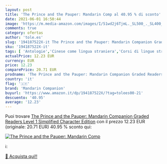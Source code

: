 ```yaml
---
layout: post
title: 'The Prince and the Pauper: Mandarin Comp al 40.95 % di sconto'
date: 2021-06-01 16:50:44
image: 'https://m.media-amazon.com/images/I/51wd2j6TjmL._SL500_._SL400_.jpg'
comments: true
category: ofertas
author: 'tole.es'
slug: '194187522X-it The Prince and the Pauper: Mandarin Companion Graded...'
sku: '194187522X-it'
tags: [ 'Antologie','Cinese come lingua straniera','Corsi di lingue straniere e supporti didattici','Educazione','Letteratura asiatica','Letteratura cinese','Letteratura e narrativa','Letteratura mondiale','Libri','Libri universitari','Libri universitari lingue straniere','Libri universitari scienze umanistiche','Lingua, linguistica e scrittura','Linguistica','Racconti e antologie','Società e scienze sociali','mandarin companion', ]
actualPrice: 12.23 EUR
currency: EUR
price: 12.23
comparePrice: 20.71 EUR
prodname: 'The Prince and the Pauper: Mandarin Companion Graded Readers Level 1  Simplified Character Edition'
country: 'it'
flag: '🇮🇹'
brand: 'Mandarin Companion'
buyurl: 'https://www.amazon.it/dp/194187522X/?tag=tolees00-21'
descuento: '40.95'
average: '12.23'
---
```


Puoi trovare [The Prince and the Pauper: Mandarin Companion Graded Readers Level 1  Simplified Character Edition](https://www.amazon.it/dp/194187522X/?tag=tolees00-21) con il prezzo 12.23 EUR (originale: 20.71 EUR) 40.95 % sconto qui:

[![The Prince and the Pauper: Mandarin Comp](https://m.media-amazon.com/images/I/51wd2j6TjmL._SL500_._SL400_.jpg)](https://www.amazon.it/dp/194187522X/?tag=tolees00-21)

ℹ️:


[🛒 Acquista qui!!](https://www.amazon.it/dp/194187522X/?tag=tolees00-21)
